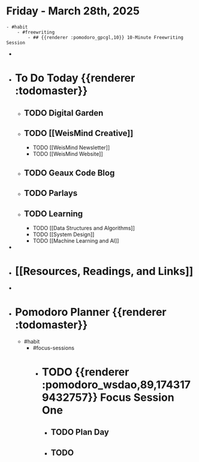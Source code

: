 # Friday - March 28th, 2025
	- #habit
		- #freewriting
			- ## {{renderer :pomodoro_gpcgl,10}} 10-Minute Freewriting Session
-
- # To Do Today {{renderer :todomaster}}
	- ## TODO Digital Garden
	- ## TODO [[WeisMind Creative]]
		- TODO [[WeisMind Newsletter]]
		- TODO [[WeisMind Website]]
	- ## TODO Geaux Code Blog
	- ## TODO Parlays
	- ## TODO Learning
		- TODO [[Data Structures and Algorithms]]
		- TODO [[System Design]]
		- TODO [[Machine Learning and AI]]
-
- # [[Resources, Readings, and Links]]
-
- # Pomodoro Planner {{renderer :todomaster}}
	- #habit
		- #focus-sessions
			- # TODO {{renderer :pomodoro_wsdao,89,1743179432757}} Focus Session One
				- ## TODO Plan Day
				- ## TODO